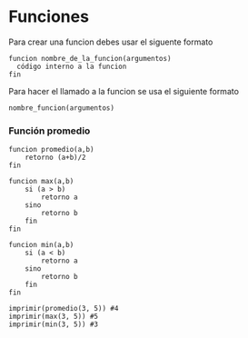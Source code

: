 # Funciones
Para crear una funcion debes usar el siguente formato

```
funcion nombre_de_la_funcion(argumentos)
  código interno a la funcion
fin
```
Para hacer el llamado a la funcion se usa el siguiente formato
```
nombre_funcion(argumentos)
```




### Función promedio

```
funcion promedio(a,b)
    retorno (a+b)/2
fin
```

```
funcion max(a,b)
    si (a > b)
        retorno a
    sino
        retorno b
    fin
fin
```

```
funcion min(a,b)
    si (a < b)
        retorno a
    sino
        retorno b
    fin
fin
```

```
imprimir(promedio(3, 5)) #4
imprimir(max(3, 5)) #5
imprimir(min(3, 5)) #3
```